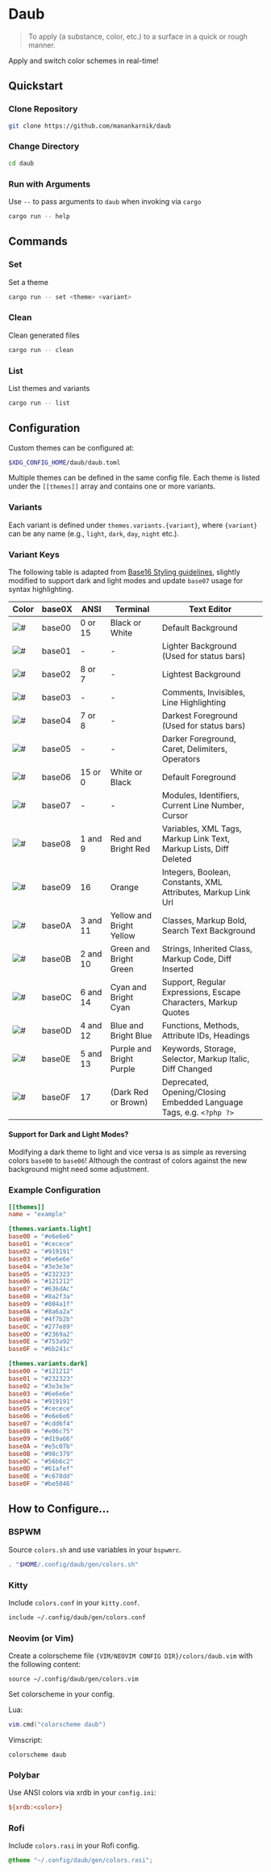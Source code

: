 # Daub

> To apply (a substance, color, etc.) to a surface in a quick or rough manner.

Apply and switch color schemes in real-time!

## Quickstart

### Clone Repository

```sh
git clone https://github.com/manankarnik/daub
```

### Change Directory

```sh
cd daub
```

### Run with Arguments

Use `--` to pass arguments to `daub` when invoking via `cargo`

```sh
cargo run -- help
```

## Commands

### Set

Set a theme

```sh
cargo run -- set <theme> <variant>
```

### Clean

Clean generated files

```sh
cargo run -- clean
```

### List

List themes and variants

```sh
cargo run -- list
```

## Configuration

Custom themes can be configured at:

```sh
$XDG_CONFIG_HOME/daub/daub.toml
```

Multiple themes can be defined in the same config file. Each theme is listed under the `[[themes]]` array and contains one or more variants.

### Variants

Each variant is defined under `themes.variants.{variant}`, where `{variant}` can be any name (e.g., `light`, `dark`, `day`, `night` etc.).

### Variant Keys

The following table is adapted from [Base16 Styling guidelines](https://github.com/tinted-theming/home/blob/main/styling.md), slightly modified to support dark and light modes and update `base07` usage for syntax highlighting.

| Color                                                | base0X | ANSI     | Terminal                 | Text Editor                                                         |
| ---------------------------------------------------- | ------ | -------- | ------------------------ | ------------------------------------------------------------------- |
| ![#](https://placehold.co/25/282c34/000000?text=%2B) | base00 | 0 or 15  | Black or White           | Default Background                                                  |
| ![#](https://placehold.co/25/3f4451/000000?text=%2B) | base01 | -        | -                        | Lighter Background (Used for status bars)                           |
| ![#](https://placehold.co/25/4f5666/000000?text=%2B) | base02 | 8 or 7   | -                        | Lightest Background                                                 |
| ![#](https://placehold.co/25/545862/000000?text=%2B) | base03 | -        | -                        | Comments, Invisibles, Line Highlighting                             |
| ![#](https://placehold.co/25/9196a1/000000?text=%2B) | base04 | 7 or 8   | -                        | Darkest Foreground (Used for status bars)                           |
| ![#](https://placehold.co/25/abb2bf/000000?text=%2B) | base05 | -        | -                        | Darker Foreground, Caret, Delimiters, Operators                     |
| ![#](https://placehold.co/25/e6e6e6/000000?text=%2B) | base06 | 15 or 0  | White or Black           | Default Foreground                                                  |
| ![#](https://placehold.co/25/cdd6f4/000000?text=%2B) | base07 | -        | -                        | Modules, Identifiers, Current Line Number, Cursor                   |
| ![#](https://placehold.co/25/e06c75/000000?text=%2B) | base08 | 1 and 9  | Red and Bright Red       | Variables, XML Tags, Markup Link Text, Markup Lists, Diff Deleted   |
| ![#](https://placehold.co/25/d19a66/000000?text=%2B) | base09 | 16       | Orange                   | Integers, Boolean, Constants, XML Attributes, Markup Link Url       |
| ![#](https://placehold.co/25/e5c07b/000000?text=%2B) | base0A | 3 and 11 | Yellow and Bright Yellow | Classes, Markup Bold, Search Text Background                        |
| ![#](https://placehold.co/25/98c379/000000?text=%2B) | base0B | 2 and 10 | Green and Bright Green   | Strings, Inherited Class, Markup Code, Diff Inserted                |
| ![#](https://placehold.co/25/56b6c2/000000?text=%2B) | base0C | 6 and 14 | Cyan and Bright Cyan     | Support, Regular Expressions, Escape Characters, Markup Quotes      |
| ![#](https://placehold.co/25/61afef/000000?text=%2B) | base0D | 4 and 12 | Blue and Bright Blue     | Functions, Methods, Attribute IDs, Headings                         |
| ![#](https://placehold.co/25/c678dd/000000?text=%2B) | base0E | 5 and 13 | Purple and Bright Purple | Keywords, Storage, Selector, Markup Italic, Diff Changed            |
| ![#](https://placehold.co/25/be5046/000000?text=%2B) | base0F | 17       | (Dark Red or Brown)      | Deprecated, Opening/Closing Embedded Language Tags, e.g. `<?php ?>` |

#### Support for Dark and Light Modes?

Modifying a dark theme to light and vice versa is as simple as reversing colors `base00` to `base06`! Although the contrast of colors against the new background might need some adjustment.

### Example Configuration

```toml
[[themes]]
name = "example"

[themes.variants.light]
base00 = "#e6e6e6"
base01 = "#cecece"
base02 = "#919191"
base03 = "#6e6e6e"
base04 = "#3e3e3e"
base05 = "#232323"
base06 = "#121212"
base07 = "#636dAc"
base08 = "#8a2f3a"
base09 = "#804a1f"
base0A = "#8a6a2a"
base0B = "#4f7b2b"
base0C = "#277e89"
base0D = "#2369a2"
base0E = "#753a92"
base0F = "#6b241c"

[themes.variants.dark]
base00 = "#121212"
base01 = "#232323"
base02 = "#3e3e3e"
base03 = "#6e6e6e"
base04 = "#919191"
base05 = "#cecece"
base06 = "#e6e6e6"
base07 = "#cdd6f4"
base08 = "#e06c75"
base09 = "#d19a66"
base0A = "#e5c07b"
base0B = "#98c379"
base0C = "#56b6c2"
base0D = "#61afef"
base0E = "#c678dd"
base0F = "#be5046"
```

## How to Configure...

### BSPWM

Source `colors.sh` and use variables in your `bspwmrc`.

```sh
. "$HOME/.config/daub/gen/colors.sh"
```

### Kitty

Include `colors.conf` in your `kitty.conf`.

```sh
include ~/.config/daub/gen/colors.conf
```

### Neovim (or Vim)

Create a colorscheme file `{VIM/NEOVIM CONFIG DIR}/colors/daub.vim` with the following content:

```vim
source ~/.config/daub/gen/colors.vim
```

Set colorscheme in your config.

Lua:

```lua
vim.cmd("colorscheme daub")
```

Vimscript:

```vim
colorscheme daub
```

### Polybar

Use ANSI colors via xrdb in your `config.ini`:

```ini
${xrdb:<color>}
```

### Rofi

Include `colors.rasi` in your Rofi config.

```css
@theme "~/.config/daub/gen/colors.rasi";
```
